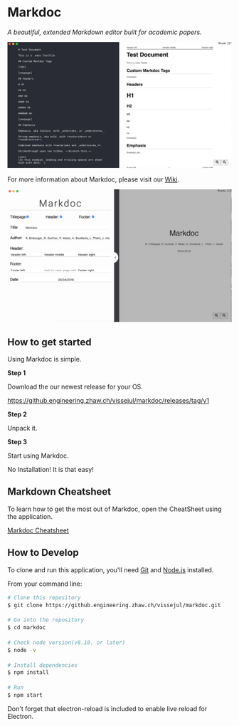 # Markdoc

_A beautiful, extended Markdown editor built for academic papers._

![Markdoc Screenshot](https://github.com/justmejulian/markdoc/blob/master/docs/img/Screenshot2.png)

For more information about Markdoc, please visit our [Wiki](https://github.engineering.zhaw.ch/vissejul/markdoc/wiki).

![Markdoc Screenshot](https://github.com/justmejulian/markdoc/blob/master/docs/img/Screenshot1.png)

## How to get started

Using Markdoc is simple.

**Step 1**

Download the our newest release for your OS.

https://github.engineering.zhaw.ch/vissejul/markdoc/releases/tag/v1

**Step 2**

Unpack it.

**Step 3**

Start using Markdoc.

No Installation! It is that easy!

## Markdown Cheatsheet

To learn how to get the most out of Markdoc, open the CheatSheet using the application.

[Markdoc Cheatsheet](https://github.engineering.zhaw.ch/vissejul/markdoc/blob/master/docs/cheatsheet.mdoc)

## How to Develop

To clone and run this application, you'll need [Git](https://git-scm.com) and [Node.js](https://nodejs.org/en/download/) installed.

From your command line:

```bash
# Clone this repository
$ git clone https://github.engineering.zhaw.ch/vissejul/markdoc.git

# Go into the repository
$ cd markdoc

# Check node version(v8.10. or later)
$ node -v

# Install dependencies
$ npm install

# Run
$ npm start
```

Don't forget that electron-reload is included to enable live reload for Electron.
